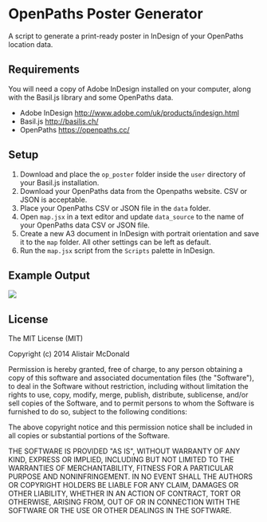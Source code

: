 OpenPaths Poster Generator
===========

A script to generate a print-ready poster in InDesign of your OpenPaths location data.


## Requirements
You will need a copy of Adobe InDesign installed on your computer, along with the Basil.js library and some OpenPaths data.
* Adobe InDesign http://www.adobe.com/uk/products/indesign.html
* Basil.js http://basiljs.ch/
* OpenPaths https://openpaths.cc/


## Setup
1. Download and place the `op_poster` folder inside the `user` directory of your Basil.js installation.
1. Download your OpenPaths data from the Openpaths website. CSV or JSON is acceptable.
1. Place your OpenPaths CSV or JSON file in the `data` folder.
1. Open `map.jsx` in a text editor and update `data_source` to the name of your OpenPaths data CSV or JSON file.
1. Create a new A3 document in InDesign with portrait orientation and save it to the `map` folder. All other settings can be left as default.
1. Run the `map.jsx` script from the `Scripts` palette in InDesign.


## Example Output
![](http://imageurl)


## License
The MIT License (MIT)

Copyright (c) 2014 Alistair McDonald

Permission is hereby granted, free of charge, to any person obtaining a copy
of this software and associated documentation files (the "Software"), to deal
in the Software without restriction, including without limitation the rights
to use, copy, modify, merge, publish, distribute, sublicense, and/or sell
copies of the Software, and to permit persons to whom the Software is
furnished to do so, subject to the following conditions:

The above copyright notice and this permission notice shall be included in
all copies or substantial portions of the Software.

THE SOFTWARE IS PROVIDED "AS IS", WITHOUT WARRANTY OF ANY KIND, EXPRESS OR
IMPLIED, INCLUDING BUT NOT LIMITED TO THE WARRANTIES OF MERCHANTABILITY,
FITNESS FOR A PARTICULAR PURPOSE AND NONINFRINGEMENT. IN NO EVENT SHALL THE
AUTHORS OR COPYRIGHT HOLDERS BE LIABLE FOR ANY CLAIM, DAMAGES OR OTHER
LIABILITY, WHETHER IN AN ACTION OF CONTRACT, TORT OR OTHERWISE, ARISING FROM,
OUT OF OR IN CONNECTION WITH THE SOFTWARE OR THE USE OR OTHER DEALINGS IN
THE SOFTWARE.